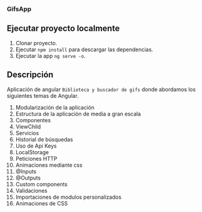 ### GifsApp

## Ejecutar proyecto localmente

1. Clonar proyecto.
2. Ejecutar ```npm install``` para descargar las dependencias.
3. Ejecutar la app ```ng serve -o```.

## Descripción

Aplicación de angular ```Biblioteca y buscador de gifs``` donde abordamos los siguientes temas de Angular.

1. Modularización de la aplicación
2. Estructura de la aplicación de media a gran escala
3. Componentes
4. ViewChild
5. Servicios
6. Historial de búsquedas
7. Uso de Api Keys
8. LocalStorage
9. Peticiones HTTP
10. Animaciones mediante css
11. @Inputs
12. @Outputs
13. Custom components
14. Validaciones
15. Importaciones de modulos personalizados
16. Animaciones de CSS

